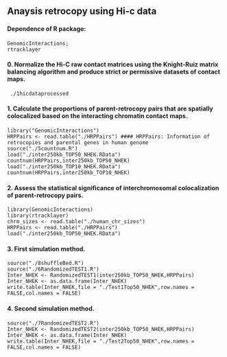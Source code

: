 ## Anaysis retrocopy using Hi-c data

#### **Dependence of R package:**  
	
	GenomicInteractions;  
	rtracklayer  
#### 0. Normalize the Hi-C raw contact matrices using the Knight-Ruiz matrix balancing algorithm and produce strict or permissive datasets of contact maps.
     ./1hicdataprocessed
#### 1. Calculate the proportions of parent-retrocopy pairs that are spatially colocalized based on the interacting chromatin contact maps.
    library("GenomicInteractions")
    HRPPairs <- read.table("./HRPPairs") #### HRPPairs: Information of retrocopies and parental genes in human genome
    source("./5countnum.R")
    load("./inter250kb_TOP50_NHEK.RData")
    countnum(HRPPairs,inter250kb_TOP50_NHEK)
    load("./inter250kb_TOP10_NHEK.RData")
    countnum(HRPPairs,inter250kb_TOP10_NHEK)
#### 2. Assess the statistical significance of interchromosomal colocalization of parent-retrocopy pairs.
    library(GenomicInteractions)
    library(rtracklayer)
    chrm_sizes <- read.table("./human_chr_sizes")
    HRPPairs <- read.table("./HRPPairs")
    load("./inter250kb_TOP50_NHEK.RData")
#### 3. First simulation method.
    source("./8shuffleBed.R")
    source("./6RandomizedTEST1.R")
    Inter_NHEK <- RandomizedTEST1(inter250kb_TOP50_NHEK,HRPPairs)
    Inter_NHEK <- as.data.frame(Inter_NHEK)
    write.table(Inter_NHEK,file = "./Test1Top50_NHEK",row.names = FALSE,col.names = FALSE)
#### 4. Second simulation method.
    source("./7RandomizedTEST2.R")
    Inter_NHEK <- RandomizedTEST2(inter250kb_TOP50_NHEK,HRPPairs)
    Inter_NHEK <- as.data.frame(Inter_NHEK)
    write.table(Inter_NHEK,file = "./Test2Top50_NHEK",row.names = FALSE,col.names = FALSE)
